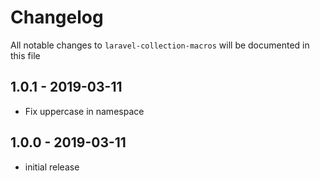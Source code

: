 # Changelog

All notable changes to `laravel-collection-macros` will be documented in this file

## 1.0.1 - 2019-03-11

 - Fix uppercase in namespace

## 1.0.0 - 2019-03-11

- initial release
